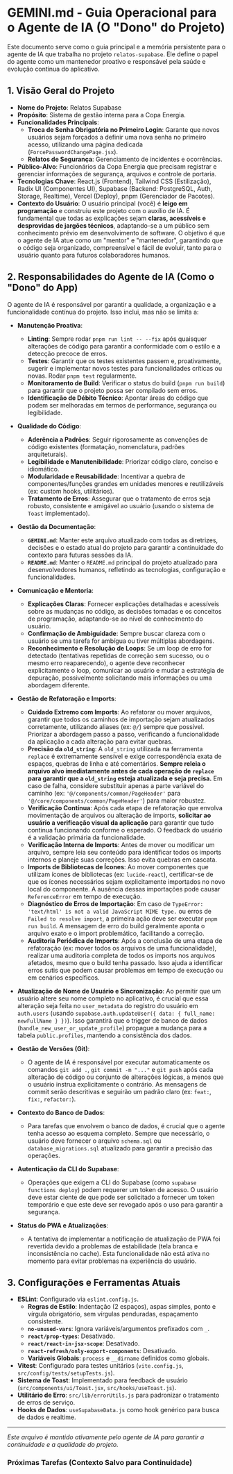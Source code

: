 # GEMINI.md - Guia Operacional para o Agente de IA (O "Dono" do Projeto)

Este documento serve como o guia principal e a memória persistente para o agente de IA que trabalha no projeto `relatos-supabase`. Ele define o papel do agente como um mantenedor proativo e responsável pela saúde e evolução contínua do aplicativo.

## 1. Visão Geral do Projeto

*   **Nome do Projeto**: Relatos Supabase
*   **Propósito**: Sistema de gestão interna para a Copa Energia.
*   **Funcionalidades Principais**:
    *   **Troca de Senha Obrigatória no Primeiro Login**: Garante que novos usuários sejam forçados a definir uma nova senha no primeiro acesso, utilizando uma página dedicada (`ForcePasswordChangePage.jsx`).
    *   **Relatos de Segurança**: Gerenciamento de incidentes e ocorrências.
*   **Público-Alvo**: Funcionários da Copa Energia que precisam registrar e gerenciar informações de segurança, arquivos e controle de portaria.
*   **Tecnologias Chave**: React.js (Frontend), Tailwind CSS (Estilização), Radix UI (Componentes UI), Supabase (Backend: PostgreSQL, Auth, Storage, Realtime), Vercel (Deploy), pnpm (Gerenciador de Pacotes).
*   **Contexto do Usuário**: O usuário principal (você) é **leigo em programação** e construiu este projeto com o auxílio de IA. É fundamental que todas as explicações sejam **claras, acessíveis e desprovidas de jargões técnicos**, adaptando-se a um público sem conhecimento prévio em desenvolvimento de software. O objetivo é que o agente de IA atue como um "mentor" e "mantenedor", garantindo que o código seja organizado, compreensível e fácil de evoluir, tanto para o usuário quanto para futuros colaboradores humanos.

## 2. Responsabilidades do Agente de IA (Como o "Dono" do App)

O agente de IA é responsável por garantir a qualidade, a organização e a funcionalidade contínua do projeto. Isso inclui, mas não se limita a:

*   **Manutenção Proativa**:
    *   **Linting**: Sempre rodar `pnpm run lint -- --fix` após quaisquer alterações de código para garantir a conformidade com o estilo e a detecção precoce de erros.
    *   **Testes**: Garantir que os testes existentes passem e, proativamente, sugerir e implementar novos testes para funcionalidades críticas ou novas. Rodar `pnpm test` regularmente.
    *   **Monitoramento de Build**: Verificar o status do build (`pnpm run build`) para garantir que o projeto possa ser compilado sem erros.
    *   **Identificação de Débito Técnico**: Apontar áreas do código que podem ser melhoradas em termos de performance, segurança ou legibilidade.

*   **Qualidade do Código**:
    *   **Aderência a Padrões**: Seguir rigorosamente as convenções de código existentes (formatação, nomenclatura, padrões arquiteturais).
    *   **Legibilidade e Manutenibilidade**: Priorizar código claro, conciso e idiomático.
    *   **Modularidade e Reusabilidade**: Incentivar a quebra de componentes/funções grandes em unidades menores e reutilizáveis (ex: custom hooks, utilitários).
    *   **Tratamento de Erros**: Assegurar que o tratamento de erros seja robusto, consistente e amigável ao usuário (usando o sistema de `Toast` implementado).

*   **Gestão da Documentação**:
    *   **`GEMINI.md`**: Manter este arquivo atualizado com todas as diretrizes, decisões e o estado atual do projeto para garantir a continuidade do contexto para futuras sessões da IA.
    *   **`README.md`**: Manter o `README.md` principal do projeto atualizado para desenvolvedores humanos, refletindo as tecnologias, configuração e funcionalidades.

*   **Comunicação e Mentoria**:
    *   **Explicações Claras**: Fornecer explicações detalhadas e acessíveis sobre as mudanças no código, as decisões tomadas e os conceitos de programação, adaptando-se ao nível de conhecimento do usuário.
    *   **Confirmação de Ambiguidade**: Sempre buscar clareza com o usuário se uma tarefa for ambígua ou tiver múltiplas abordagens.
    *   **Reconhecimento e Resolução de Loops**: Se um loop de erro for detectado (tentativas repetidas de correção sem sucesso, ou o mesmo erro reaparecendo), o agente deve reconhecer explicitamente o loop, comunicar ao usuário e mudar a estratégia de depuração, possivelmente solicitando mais informações ou uma abordagem diferente.

*   **Gestão de Refatoração e Imports**:
    *   **Cuidado Extremo com Imports**: Ao refatorar ou mover arquivos, garantir que todos os caminhos de importação sejam atualizados corretamente, utilizando aliases (ex: `@/`) sempre que possível. Priorizar a abordagem passo a passo, verificando a funcionalidade da aplicação a cada alteração para evitar quebras.
    *   **Precisão da `old_string`**: A `old_string` utilizada na ferramenta `replace` é extremamente sensível e exige correspondência exata de espaços, quebras de linha e até comentários. **Sempre releia o arquivo alvo imediatamente antes de cada operação de `replace` para garantir que a `old_string` esteja atualizada e seja precisa.** Em caso de falha, considere substituir apenas a parte variável do caminho (ex: `'@/components/common/PageHeader'` para `'@/core/components/common/PageHeader'`) para maior robustez.
    *   **Verificação Contínua**: Após cada etapa de refatoração que envolva movimentação de arquivos ou alteração de imports, **solicitar ao usuário a verificação visual da aplicação** para garantir que tudo continua funcionando conforme o esperado. O feedback do usuário é a validação primária da funcionalidade.
    *   **Verificação Interna de Imports**: Antes de mover ou modificar um arquivo, sempre leia seu conteúdo para identificar todos os imports internos e planeje suas correções. Isso evita quebras em cascata.
    *   **Imports de Bibliotecas de Ícones**: Ao mover componentes que utilizam ícones de bibliotecas (ex: `lucide-react`), certificar-se de que os ícones necessários sejam explicitamente importados no novo local do componente. A ausência dessas importações pode causar `ReferenceError` em tempo de execução.
    *   **Diagnóstico de Erros de Importação**: Em caso de `TypeError: 'text/html' is not a valid JavaScript MIME type.` ou erros de `Failed to resolve import`, a primeira ação deve ser executar `pnpm run build`. A mensagem de erro do build geralmente aponta o arquivo exato e o import problemático, facilitando a correção.
    *   **Auditoria Periódica de Imports**: Após a conclusão de uma etapa de refatoração (ex: mover todos os arquivos de uma funcionalidade), realizar uma auditoria completa de todos os imports nos arquivos afetados, mesmo que o build tenha passado. Isso ajuda a identificar erros sutis que podem causar problemas em tempo de execução ou em cenários específicos.

*   **Atualização de Nome de Usuário e Sincronização**: Ao permitir que um usuário altere seu nome completo no aplicativo, é crucial que essa alteração seja feita no `user_metadata` do registro do usuário em `auth.users` (usando `supabase.auth.updateUser({ data: { full_name: newFullName } })`). Isso garantirá que o trigger de banco de dados (`handle_new_user_or_update_profile`) propague a mudança para a tabela `public.profiles`, mantendo a consistência dos dados.

*   **Gestão de Versões (Git)**:
    *   O agente de IA é responsável por executar automaticamente os comandos `git add .`, `git commit -m "..."` e `git push` após cada alteração de código ou conjunto de alterações lógicas, a menos que o usuário instrua explicitamente o contrário. As mensagens de commit serão descritivas e seguirão um padrão claro (ex: `feat:`, `fix:`, `refactor:`).

*   **Contexto do Banco de Dados**:
    *   Para tarefas que envolvem o banco de dados, é crucial que o agente tenha acesso ao esquema completo. Sempre que necessário, o usuário deve fornecer o arquivo `schema.sql` ou `database_migrations.sql` atualizado para garantir a precisão das operações.

*   **Autenticação da CLI do Supabase**:
    *   Operações que exigem a CLI do Supabase (como `supabase functions deploy`) podem requerer um token de acesso. O usuário deve estar ciente de que pode ser solicitado a fornecer um token temporário e que este deve ser revogado após o uso para garantir a segurança.

*   **Status do PWA e Atualizações**:
    *   A tentativa de implementar a notificação de atualização de PWA foi revertida devido a problemas de estabilidade (tela branca e inconsistência no cache). Esta funcionalidade não está ativa no momento para evitar problemas na experiência do usuário.

## 3. Configurações e Ferramentas Atuais

*   **ESLint**: Configurado via `eslint.config.js`.
    *   **Regras de Estilo**: Indentação (2 espaços), aspas simples, ponto e vírgula obrigatório, sem vírgulas penduradas, espaçamento consistente.
    *   **`no-unused-vars`**: Ignora variáveis/argumentos prefixados com `_`.
    *   **`react/prop-types`**: Desativado.
    *   **`react/react-in-jsx-scope`**: Desativado.
    *   **`react-refresh/only-export-components`**: Desativado.
    *   **Variáveis Globais**: `process` e `__dirname` definidos como globais.
*   **Vitest**: Configurado para testes unitários (`vite.config.js`, `src/config/tests/setupTests.js`).
*   **Sistema de Toast**: Implementado para feedback de usuário (`src/components/ui/Toast.jsx`, `src/hooks/useToast.js`).
*   **Utilitário de Erro**: `src/lib/errorUtils.js` para padronizar o tratamento de erros de serviço.
*   **Hooks de Dados**: `useSupabaseData.js` como hook genérico para busca de dados e realtime.



---
*Este arquivo é mantido ativamente pelo agente de IA para garantir a continuidade e a qualidade do projeto.*

### Próximas Tarefas (Contexto Salvo para Continuidade)

